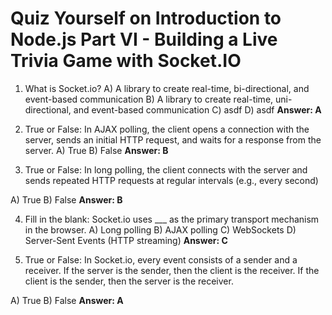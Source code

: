 # Quiz Yourself on Introduction to Node.js Part VI - Building a Live Trivia Game with Socket.IO

1. What is Socket.io?
A) A library to create real-time, bi-directional, and event-based communication
B) A library to create real-time, uni-directional, and event-based communication
C) asdf
D) asdf
**Answer: A**

2. True or False: In AJAX polling, the client opens a connection with the server, sends an initial HTTP request, and waits for a response from the server.
A) True
B) False
**Answer: B**

3. True or False: In long polling, the client connects with the server and sends repeated HTTP requests at regular intervals (e.g., every second)

A) True
B) False
**Answer: B**

4. Fill in the blank: Socket.io uses ___ as the primary transport mechanism in the browser.
A) Long polling
B) AJAX polling
C) WebSockets
D) Server-Sent Events (HTTP streaming)
**Answer: C**

5. True or False: In Socket.io, every event consists of a sender and a receiver. If the server is the sender, then the client is the receiver. If the client is the sender, then the server is the receiver.

A) True
B) False
**Answer: A**